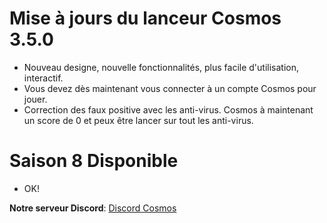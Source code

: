 
# Mise à jours du lanceur Cosmos 3.5.0
- Nouveau designe, nouvelle fonctionnalités, plus facile d'utilisation, interactif.
- Vous devez dès maintenant vous connecter à un compte Cosmos pour jouer.
- Correction des faux positive avec les anti-virus. Cosmos à maintenant un score de 0 et peux être lancer sur tout les anti-virus.

# Saison 8 Disponible
- OK!


**Notre serveur Discord**: [Discord Cosmos](https://discord.gg/cosmos)
